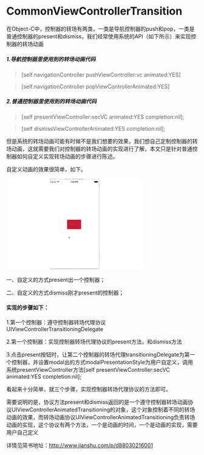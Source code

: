 # CommonViewControllerTransition
在Object-C中，控制器的转场有两类，一类是导航控制器的push和pop，一类是普通控制器的present和dismiss，我们经常使用系统的API（如下所示）来实现控制器的转场动画

##### 1.导航控制器里使用到的转场动画代码
>[self.navigationController pushViewController:vc animated:YES]

>[self.navigationController popViewControllerAnimated:YES]

##### 2.普通控制器里使用到的转场动画代码
>[self presentViewController:secVC animated:YES completion:nil];

> [self dismissViewControllerAnimated:YES completion:nil];

但是系统的转场动画可能有时候不是我们想要的效果，我们想自己定制控制器的转场动画，这就需要我们对控制器的转场动画的实现进行了解，本文只是针对普通控制器如何自定义实现转场动画的步骤进行陈述。

自定义动画的效果很简单，如下。

![image](https://github.com/BohrForIOS/CommonViewControllerTransition/blob/master/CustomPresent/ViewControllerTransition.gif ) 

一、自定义的方式present出一个控制器；

二、自定义的方式dismiss刚才present的控制器；

#### 实现的步骤如下：
1.第一个控制器：遵守控制器转场代理协议UIViewControllerTransitioningDelegate

2.第一个控制器：实现控制器转场代理协议的present方法，和dismiss方法

3.点击present按钮时，让第二个控制器的转场代理transitioningDelegate为第一个控制器，并设置modal出的方式modalPresentationStyle为用户自定义，调用系统presentViewController方法[self presentViewController:secVC animated:YES completion:nil];

看起来十分简单，就三个步骤，实现控制器转场代理协议的方法即可。

需要说明的是，协议方法present和dismiss返回的是一个遵守控制器转场动画协议UIViewControllerAnimatedTransitioning的对象，这个对象控制着不同的转场动画的效果，而转场动画协议UIViewControllerAnimatedTransitioning负责转场动画的实现，这个协议有两个方法，一个是动画的时间，一个是动画的实现，需要用户自己定义

详情见简书地址：http://www.jianshu.com/p/d88030216001
